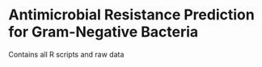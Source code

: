 # Antimicrobial Resistance Prediction for Gram-Negative Bacteria

Contains all R scripts and raw data 
